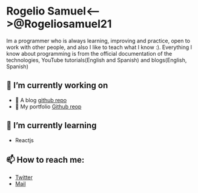 # Rogelio Samuel<-->@Rogeliosamuel21
Im a programmer who is always learning, improving and practice, open to work with other people, and also I like to teach what I know :).
Everything I know about programming is from the official documentation of the technologies, YouTube tutorials(English and Spanish) and blogs(English, Spanish)

## :dart: I’m currently working on
- :speech_balloon: A blog [github repo](https://github.com/rogeliosamuel621/blog)
- :open_file_folder: My portfolio [Github reop](https://github.com/rogeliosamuel621/portfolio)

## :green_book: I’m currently learning
- Reactjs

## 📫 How to reach me:
- [Twitter](https://twitter.com/rogeliosamuel21)
- [Mail](https://rogeliosamuel621@gmail.com)
<!--
- 🔭 I’m currently working on ...
- 🌱 I’m currently learning ...
- 👯 I’m looking to collaborate on ...
- 🤔 I’m looking for help with ...
- 💬 Ask me about ...
- 📫 How to reach me: ...
- 😄 Pronouns: ...
- ⚡ Fun fact: ...
-->
